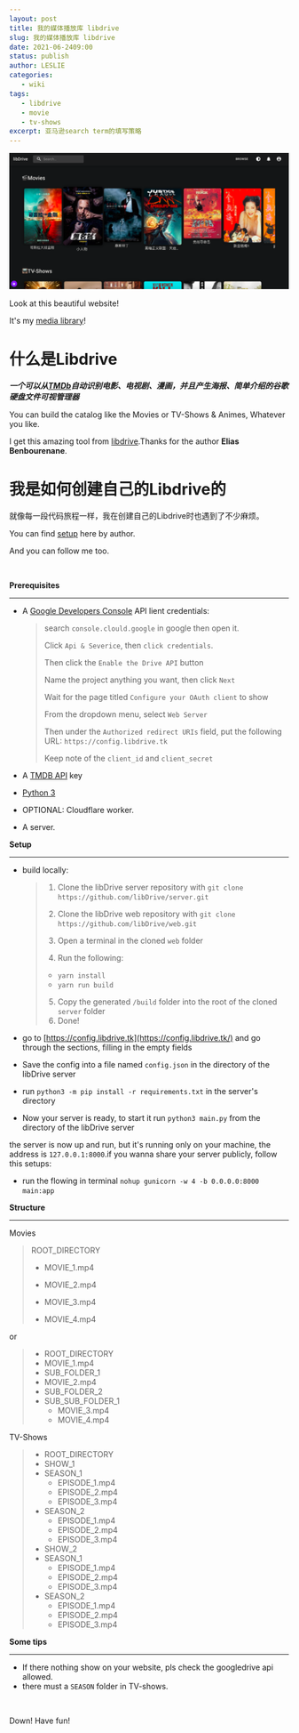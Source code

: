 ```yaml
---
layout: post
title: 我的媒体播放库 libdrive
slug: 我的媒体播放库 libdrive
date: 2021-06-2409:00
status: publish
author: LESLIE
categories: 
   - wiki
tags:
   - libdrive
   - movie
   - tv-shows
excerpt: 亚马逊search term的填写策略
---
```




![](./images/libdrive-1.png)

Look at this beautiful website!

It's my [media library](http://35.221.246.119:8000)!

# 什么是Libdrive

***一个可以从[TMDb](https://www.themoviedb.org)自动识别电影、电视剧、漫画，并且产生海报、简单介绍的谷歌硬盘文件可视管理器***

You can build the catalog like the Movies or TV-Shows & Animes, Whatever you like.

I get this amazing tool from [libdrive](https://github.com/libDrive/libDrive).Thanks for the author **Elias Benbourenane**.

# 我是如何创建自己的Libdrive的

就像每一段代码旅程一样，我在创建自己的Libdrive时也遇到了不少麻烦。

 You can find [setup](https://github.com/libDrive/libDrive/wiki/Setup) here by author.

And you can follow me too.

<br/>

**Prerequisites**

---

- A  [Google Developers Console](https://console.developers.google.com/) API lient credentials:  

  > search `console.clould.google` in google then open it.
  >
  > Click `Api & Severice`, then `click credentials`.
  >
  > Then click the `Enable the Drive API` button
  >
  > Name the project anything you want, then click `Next`
  >
  > Wait for the page titled `Configure your OAuth client` to show
  >
  > From the dropdown menu, select `Web Server`
  >
  > Then under the `Authorized redirect URIs` field, put the following URL: `https://config.libdrive.tk`
  >
  > Keep note of the `client_id` and `client_secret`

- A [TMDB API](https://www.themoviedb.org/settings/api) key

- [Python 3](https://www.python.org/)

- OPTIONAL: Cloudflare worker.

- A server.

**Setup**

---

- build locally:

  > 1. Clone the libDrive server repository with `git clone https://github.com/libDrive/server.git`
  >
  > 2. Clone the libDrive web repository with `git clone https://github.com/libDrive/web.git`
  >
  > 3. Open a terminal in the cloned `web` folder
  >
  > 4. Run the following:
  >
  > - `yarn install`
  > - `yarn run build`
  >
  > 5. Copy the generated `/build` folder into the root of the cloned `server` folder
  > 6. Done!

- go to [https://config.libdrive.tk](https://config.libdrive.tk/) and go through the sections, filling in the empty fields

- Save the config into a file named `config.json` in the directory of the libDrive server

- run `python3 -m pip install -r requirements.txt` in the server's directory

- Now your server is ready, to start it run `python3 main.py` from the directory of the libDrive server

the server is now up and run, but it's running only on your machine, the address is `127.0.0.1:8000`.if you wanna share your server publicly, follow this setups:

- run the flowing in terminal `nohup gunicorn -w 4 -b 0.0.0.0:8000 main:app`

**Structure**

---

Movies

>ROOT_DIRECTORY
>
>- MOVIE_1.mp4
>
>- MOVIE_2.mp4
>- MOVIE_3.mp4
>- MOVIE_4.mp4

or

>- ROOT_DIRECTORY
>- MOVIE_1.mp4
>- SUB_FOLDER_1
>  - MOVIE_2.mp4
>- SUB_FOLDER_2
>  - SUB_SUB_FOLDER_1
>    - MOVIE_3.mp4
>    - MOVIE_4.mp4



TV-Shows

>- ROOT_DIRECTORY
>- SHOW_1
>  - SEASON_1
>    - EPISODE_1.mp4
>    - EPISODE_2.mp4
>    - EPISODE_3.mp4
>  - SEASON_2
>    - EPISODE_1.mp4
>    - EPISODE_2.mp4
>    - EPISODE_3.mp4
>- SHOW_2
>  - SEASON_1
>    - EPISODE_1.mp4
>    - EPISODE_2.mp4
>    - EPISODE_3.mp4
>  - SEASON_2
>    - EPISODE_1.mp4
>    - EPISODE_2.mp4
>    - EPISODE_3.mp4

**Some tips**

---

- If there nothing show on your website, pls check the googledrive api allowed.
- there must a `SEASON` folder in TV-shows.

<br/>

Down! Have fun!





